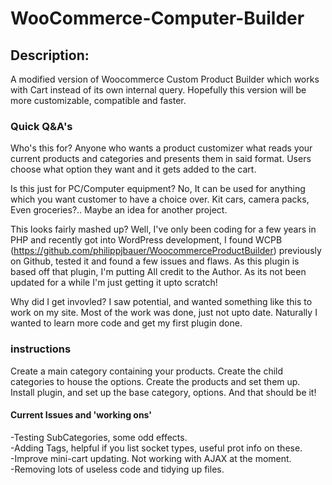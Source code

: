 WooCommerce-Computer-Builder
============================

<h2>Description:</h2>
A modified version of Woocommerce Custom Product Builder which works with Cart instead of its own internal query. Hopefully this version will be more customizable, compatible and faster.

<h3>Quick Q&A's</h3>
Who's this for?
Anyone who wants a product customizer what reads your current products and categories and presents them in said format.
Users choose what option they want and it gets added to the cart.

Is this just for PC/Computer equipment?
No, It can be used for anything which you want customer to have a choice over. Kit cars, camera packs, Even groceries?.. Maybe an idea for another project.

This looks fairly mashed up?
Well, I've only been coding for a few years in PHP and recently got into WordPress development, I found WCPB (https://github.com/philippjbauer/WoocommerceProductBuilder) previously on Github, tested it and found a few issues and flaws.
As this plugin is based off that plugin, I'm putting All credit to the Author. As its not been updated for a while I'm just getting it upto scratch!

Why did I get invovled?
I saw potential, and wanted something like this to work on my site. Most of the work was done, just not upto date. Naturally I wanted to learn more code and get my first plugin done.

<h3>instructions</h3>
Create a main category containing your products.
Create the child categories to house the options.
Create the products and set them up.
Install plugin, and set up the base category, options.
And that should be it!
<h4>Current Issues and 'working ons'</h4>
-Testing SubCategories, some odd effects.<br>
-Adding Tags, helpful if you list socket types, useful prot info on these.<br>
-Improve mini-cart updating. Not working with AJAX at the moment.<br>
-Removing lots of useless code and tidying up files.<br>
